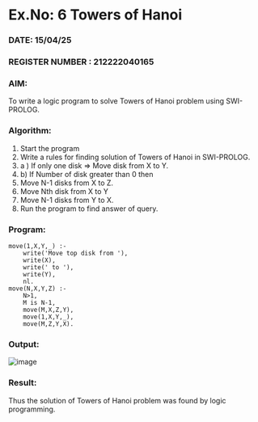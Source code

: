 # Ex.No: 6   Towers of Hanoi
### DATE: 15/04/25                                                                         
### REGISTER NUMBER : 212222040165
### AIM: 
To  write  a logic program  to solve Towers of Hanoi problem  using SWI-PROLOG. 
### Algorithm:
1.  Start the program
2.  Write a rules for finding solution of Towers of Hanoi in SWI-PROLOG.
3.  a )	If only one disk  => Move disk from X to Y.
4.  b)	If Number of disk greater than 0 then
5.  Move  N-1 disks from X to Z.
6.  Move  Nth disk from X to Y
7.  Move  N-1 disks from Y to X.
8.  Run the program  to find answer of  query.

### Program:
```
move(1,X,Y,_) :-  
    write('Move top disk from '), 
    write(X), 
    write(' to '), 
    write(Y), 
    nl. 
move(N,X,Y,Z) :- 
    N>1, 
    M is N-1, 
    move(M,X,Z,Y), 
    move(1,X,Y,_), 
    move(M,Z,Y,X).
```

### Output:
![image](https://github.com/user-attachments/assets/992506f7-2ae5-431e-89ae-df5f4763fee7)



### Result:
Thus the solution of Towers of Hanoi problem was found by logic programming.
